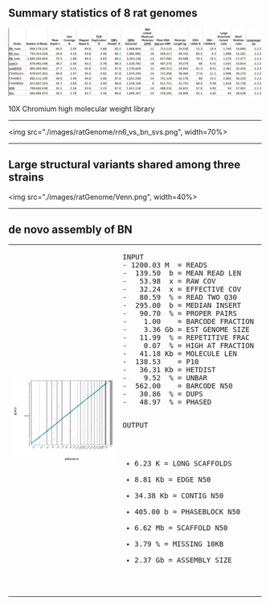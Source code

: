 ##  Summary statistics of 8 rat genomes 

![](./images/ratGenome/rat_genome_summary.png)

10X Chromium high molecular weight library

---

<img src="./images/ratGenome/rn6_vs_bn_svs.png", width=70%>

---

##  Large structural variants shared among three strains  

<img src="./images/ratGenome/Venn.png", width=40%>

---

## de novo assembly of BN

<table><tr><td width=50%>

<img src="./images/ratGenome/bn_both_supernova_dot.png" width=100%>
</td>
<td>
<pre>
INPUT
- 1200.03 M  = READS            
-  139.50  b = MEAN READ LEN    
-   53.98  x = RAW COV          
-   32.24  x = EFFECTIVE COV    
-   80.59  % = READ TWO Q30    
-  295.00  b = MEDIAN INSERT    
-   90.70  % = PROPER PAIRS     
-    1.00    = BARCODE FRACTION 
-    3.36 Gb = EST GENOME SIZE  
-   11.99  % = REPETITIVE FRAC  
-    0.07  % = HIGH AT FRACTION 
-   41.18 Kb = MOLECULE LEN     
-  138.53    = P10            
-   36.31 Kb = HETDIST          
-    9.52  % = UNBAR            
-  562.00    = BARCODE N50      
-   30.86  % = DUPS             
-   48.97  % = PHASED           

OUTPUT
-    6.23 K  = LONG SCAFFOLDS
-    8.81 Kb = EDGE N50     
-   34.38 Kb = CONTIG N50  
-  405.00  b = PHASEBLOCK N50 
-    6.62 Mb = SCAFFOLD N50  
-    3.79  % = MISSING 10KB 
-    2.37 Gb = ASSEMBLY SIZE 
</pre>
</td></tr></table>

